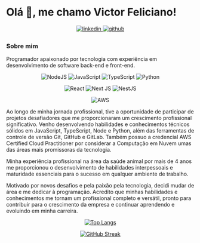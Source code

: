 # Olá 👋, me chamo Victor Feliciano! 

<div align="center">
  <a href="https://linkedin.com/in/victorjfeliciano" target="_blank">
    <img src=https://img.shields.io/badge/linkedin-%231E77B5.svg?&style=for-the-badge&logo=linkedin&logoColor=white alt=linkedin style="margin-bottom: 5px;" />
  </a>

<a href="https://github.com/vetvictor33" target="_blank">
    <img src=https://img.shields.io/badge/github-%2324292e.svg?&style=for-the-badge&logo=github&logoColor=white alt=github style="margin-bottom: 5px;" />
  </a>
</div>

### Sobre mim
<div align="center">
  
</div

Programador apaixonado por tecnologia com experiência em desenvolvimento de software back-end e front-end.

<div align="center">

  ![NodeJS](https://img.shields.io/badge/node.js-6DA55F?style=for-the-badge&logo=node.js&logoColor=white)
  ![JavaScript](https://img.shields.io/badge/javascript-%23323330.svg?style=for-the-badge&logo=javascript&logoColor=%23F7DF1E)
  ![TypeScript](https://img.shields.io/badge/typescript-%23007ACC.svg?style=for-the-badge&logo=typescript&logoColor=white)
  ![Python](https://img.shields.io/badge/python-3670A0?style=for-the-badge&logo=python&logoColor=ffdd54)
  
</div>

<div align="center">

  ![React](https://img.shields.io/badge/react-%2320232a.svg?style=for-the-badge&logo=react&logoColor=%2361DAFB)
  ![Next JS](https://img.shields.io/badge/Next-black?style=for-the-badge&logo=next.js&logoColor=white)
  ![NestJS](https://img.shields.io/badge/nestjs-%23E0234E.svg?style=for-the-badge&logo=nestjs&logoColor=white)
  
</div>

<div align="center">

  ![AWS](https://img.shields.io/badge/AWS-%23FF9900.svg?style=for-the-badge&logo=amazon-aws&logoColor=white)

</div>

 Ao longo de minha jornada profissional, tive a oportunidade de participar de projetos desafiadores que me proporcionaram um crescimento profissional significativo. Venho desenvolvendo habilidades e conhecimentos técnicos sólidos em JavaScript, TypeScript, Node e Python, além das ferramentas de controle de versão Git, GitHub e GitLab. Também possuo a credencial AWS Certified Cloud Practitioner por considerar a Computação em Nuvem umas das áreas mais promissoras da tecnologia.

 Minha experiência profissional na área da saúde animal por mais de 4 anos me proporcionou o desenvolvimento de habilidades interpessoais e maturidade essenciais para o sucesso em qualquer ambiente de trabalho.

 Motivado por novos desafios e pela paixão pela tecnologia, decidi mudar de área e me dedicar à programação. Acredito que minhas habilidades e conhecimentos me tornam um profissional completo e versátil, pronto para contribuir para o crescimento da empresa e continuar aprendendo e evoluindo em minha carreira.

<div align="center">

[![Top Langs](https://github-readme-stats.vercel.app/api/top-langs/?username=vetvictor33&langs_count=6)](https://github.com/anuraghazra/github-readme-stats)

[![GitHub Streak](https://github-readme-streak-stats.herokuapp.com?user=VetVictor33&theme=nightowl&hide_border=true&locale=eng&date_format=j%20M%5B%20Y%5D&mode=weekly)](https://git.io/streak-stats)

</div>
